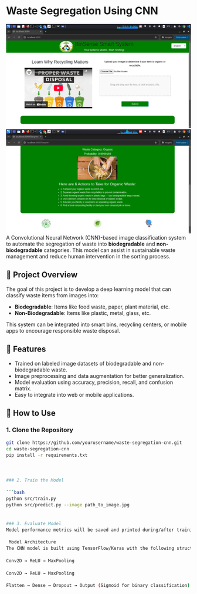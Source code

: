 # Waste Segregation Using CNN
![Waste Classification Sample](static/images/image4.png)
![Waste Classification Sample](static/images/image3.png)
A Convolutional Neural Network (CNN)-based image classification system to automate the segregation of waste into **biodegradable** and **non-biodegradable** categories. This model can assist in sustainable waste management and reduce human intervention in the sorting process.

## 🧠 Project Overview

The goal of this project is to develop a deep learning model that can classify waste items from images into:
- **Biodegradable**: Items like food waste, paper, plant material, etc.
- **Non-Biodegradable**: Items like plastic, metal, glass, etc.

This system can be integrated into smart bins, recycling centers, or mobile apps to encourage responsible waste disposal.



## 🧰 Features

- Trained on labeled image datasets of biodegradable and non-biodegradable waste.
- Image preprocessing and data augmentation for better generalization.
- Model evaluation using accuracy, precision, recall, and confusion matrix.
- Easy to integrate into web or mobile applications.

## 🚀 How to Use

### 1. Clone the Repository

```bash
git clone https://github.com/yourusername/waste-segregation-cnn.git
cd waste-segregation-cnn
pip install -r requirements.txt



### 2. Train the Model

```bash
python src/train.py
python src/predict.py --image path_to_image.jpg


### 3. Evaluate Model
Model performance metrics will be saved and printed during/after training.

 Model Architecture
The CNN model is built using TensorFlow/Keras with the following structure:

Conv2D → ReLU → MaxPooling

Conv2D → ReLU → MaxPooling

Flatten → Dense → Dropout → Output (Sigmoid for binary classification)

